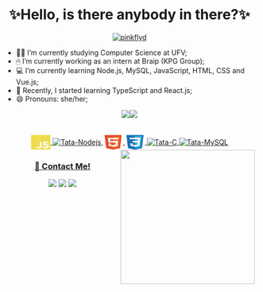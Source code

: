 
<h1 align="center">✨Hello, is there anybody in there?✨ </h1>
<div align="center">
  <a href="https://imgbb.com/"><img height="120px" src="https://rollingstone.uol.com.br/media/_versions/dark_side_of_the_moon_cortada_reproducao_widelg.jpg" alt="pinkflyd" border="0"></a>
 </div>

- 👩‍🎓 I’m currently studying Computer Science at UFV;
- 🖱 I’m currently working as an intern at Braip (KPG Group);
- 💻 I’m currently learning Node.js, MySQL, JavaScript, HTML, CSS and Vue.js;
- 👾 Recently, I started learning TypeScript and React.js;
- 😄 Pronouns: she/her;

<div align="center">
   <a href="https://github.com/tatamartinsg">
  
  <img height="180em" src="https://github-readme-stats.vercel.app/api?username=tatamartinsg&show_icons=true&theme=radical&include_all_commits=true&count_private=true"/><img height="180em" src="https://github-readme-stats.vercel.app/api/top-langs/?username=tatamartinsg&layout=compact&langs_count=7&theme=radical"/>

</div>

  </div>
<div style="display: inline_block" align="center"><br>
  <img align="center" alt="Rafa-Js" height="30" width="40" src="https://raw.githubusercontent.com/devicons/devicon/master/icons/javascript/javascript-plain.svg">
   <img align="center" alt="Tata-Nodejs" height="50" width="70" src="https://cdn.jsdelivr.net/gh/devicons/devicon/icons/nodejs/nodejs-original-wordmark.svg">
  <img align="center" alt="Tata-HTML" height="30" width="40" src="https://raw.githubusercontent.com/devicons/devicon/master/icons/html5/html5-original.svg">
  <img align="center" alt="Tata-CSS" height="30" width="40" src="https://raw.githubusercontent.com/devicons/devicon/master/icons/css3/css3-original.svg">
  <img align="center" alt="Tata-C" height="30" width="40" src="https://cdn.jsdelivr.net/gh/devicons/devicon/icons/c/c-original.svg">
  <img align="center" alt="Tata-MySQL" height="50" width="70" src="https://cdn.jsdelivr.net/gh/devicons/devicon/icons/mysql/mysql-original-wordmark.svg">
  <img align="right" class="media__image" height="270" width="270"  data-src="https://i.makeagif.com/media/9-30-2021/aKFxce.gif" width="auto" height="432" src="https://media.giphy.com/media/wNeN07LogO2CEHfl0R/giphy.gif">
</div>

<div align="center">
  <h3>📨 Contact Me!</h3>
  <a href="https://www.instagram.com/tassiasrtka/" target="_blank"><img src="https://img.shields.io/badge/-Instagram-%23E4405F?style=for-the-badge&logo=instagram&logoColor=white" target="_blank"></a>
  <a href = "mailto:tassiamaggv929@hotmai.com"><img src="https://img.shields.io/badge/Microsoft_Outlook-0078D4?style=for-the-badge&logo=microsoft-outlook&logoColor=white" target="_blank"></a>
  <a href="https://www.linkedin.com/in/tassia-martins-6216301a7/" target="_blank"><img src="https://img.shields.io/badge/-LinkedIn-%230077B5?style=for-the-badge&logo=linkedin&logoColor=white" target="_blank"></a> 
 
</div>
